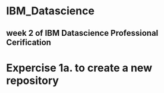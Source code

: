 # IBM_Datascience

## week 2 of IBM Datascience Professional Cerification
# Expercise 1a. to create a new repository 
